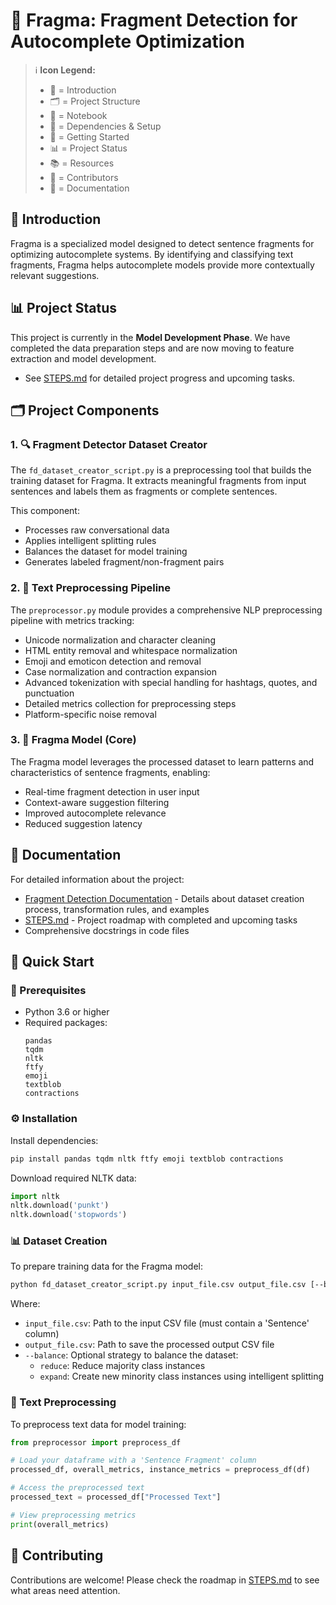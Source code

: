 # 🧩 Fragma: Fragment Detection for Autocomplete Optimization

> ℹ️ **Icon Legend:**  
> - 📘 = Introduction  
> - 🗂️ = Project Structure  
> - 📓 = Notebook  
> - 🧰 = Dependencies & Setup  
> - 🚀 = Getting Started  
> - 📊 = Project Status  
> - 📚 = Resources  
> - 👥 = Contributors  
> - 📝 = Documentation  

## 📘 Introduction

Fragma is a specialized model designed to detect sentence fragments for optimizing autocomplete systems. By identifying and classifying text fragments, Fragma helps autocomplete models provide more contextually relevant suggestions.

## 📊 Project Status

This project is currently in the **Model Development Phase**. We have completed the data preparation steps and are now moving to feature extraction and model development.

- See [STEPS.md](STEPS.md) for detailed project progress and upcoming tasks.

## 🗂️ Project Components

### 1. 🔍 Fragment Detector Dataset Creator

The `fd_dataset_creator_script.py` is a preprocessing tool that builds the training dataset for Fragma. It extracts meaningful fragments from input sentences and labels them as fragments or complete sentences.

This component:
- Processes raw conversational data
- Applies intelligent splitting rules
- Balances the dataset for model training
- Generates labeled fragment/non-fragment pairs

### 2. 🧹 Text Preprocessing Pipeline

The `preprocessor.py` module provides a comprehensive NLP preprocessing pipeline with metrics tracking:

- Unicode normalization and character cleaning
- HTML entity removal and whitespace normalization  
- Emoji and emoticon detection and removal
- Case normalization and contraction expansion
- Advanced tokenization with special handling for hashtags, quotes, and punctuation
- Detailed metrics collection for preprocessing steps
- Platform-specific noise removal

### 3. 🧠 Fragma Model (Core)

The Fragma model leverages the processed dataset to learn patterns and characteristics of sentence fragments, enabling:
- Real-time fragment detection in user input
- Context-aware suggestion filtering
- Improved autocomplete relevance
- Reduced suggestion latency

## 📝 Documentation

For detailed information about the project:

- [Fragment Detection Documentation](FD.md) - Details about dataset creation process, transformation rules, and examples
- [STEPS.md](STEPS.md) - Project roadmap with completed and upcoming tasks
- Comprehensive docstrings in code files

## 🚀 Quick Start

### 🧰 Prerequisites

- Python 3.6 or higher
- Required packages:
  ```
  pandas
  tqdm
  nltk
  ftfy
  emoji
  textblob
  contractions
  ```

### ⚙️ Installation

Install dependencies:
```bash
pip install pandas tqdm nltk ftfy emoji textblob contractions
```

Download required NLTK data:
```python
import nltk
nltk.download('punkt')
nltk.download('stopwords')
```

### 📊 Dataset Creation

To prepare training data for the Fragma model:

```bash
python fd_dataset_creator_script.py input_file.csv output_file.csv [--balance {reduce,expand}]
```

Where:
- `input_file.csv`: Path to the input CSV file (must contain a 'Sentence' column)
- `output_file.csv`: Path to save the processed output CSV file
- `--balance`: Optional strategy to balance the dataset:
  - `reduce`: Reduce majority class instances
  - `expand`: Create new minority class instances using intelligent splitting 

### 🧹 Text Preprocessing

To preprocess text data for model training:

```python
from preprocessor import preprocess_df

# Load your dataframe with a 'Sentence Fragment' column
processed_df, overall_metrics, instance_metrics = preprocess_df(df)

# Access the preprocessed text
processed_text = processed_df["Processed Text"]

# View preprocessing metrics
print(overall_metrics)
```

## 👥 Contributing

Contributions are welcome! Please check the roadmap in [STEPS.md](STEPS.md) to see what areas need attention. 